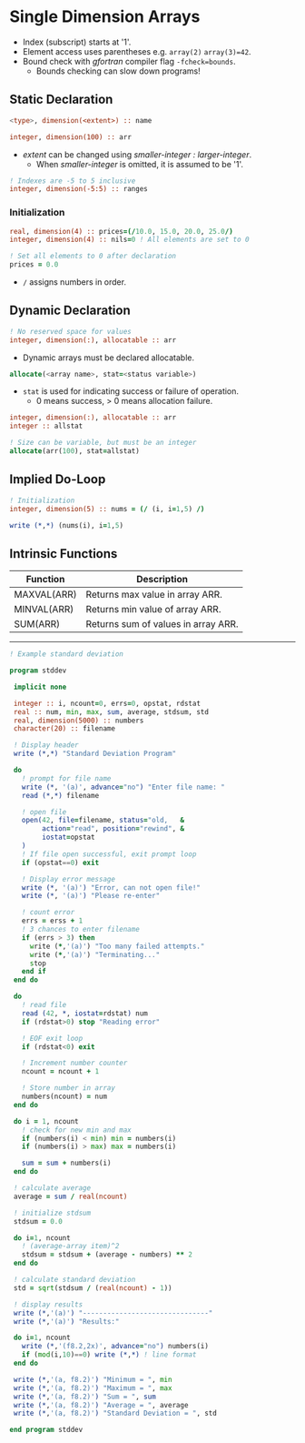 <!--
  Author: NE- https://github.com/NE-
  Date: 2022 September 05
  Purpose: General Fortran (95/2003/2008) Single Dimension Arrays Notes.
-->

# Single Dimension Arrays
- Index (subscript) starts at '1'.
- Element access uses parentheses e.g. `array(2)` `array(3)=42`.
- Bound check with *gfortran* compiler flag `-fcheck=bounds`.
  - Bounds checking can slow down programs!

## Static Declaration
```fortran
<type>, dimension(<extent>) :: name

integer, dimension(100) :: arr
```
- *extent* can be changed using *smaller-integer : larger-integer*.
  - When *smaller-integer* is omitted, it is assumed to be '1'.
```fortran
! Indexes are -5 to 5 inclusive
integer, dimension(-5:5) :: ranges
```
### Initialization
```fortran
real, dimension(4) :: prices=(/10.0, 15.0, 20.0, 25.0/)
integer, dimension(4) :: nils=0 ! All elements are set to 0

! Set all elements to 0 after declaration
prices = 0.0
```
- `/` assigns numbers in order.

## Dynamic Declaration
```fortran
! No reserved space for values
integer, dimension(:), allocatable :: arr
```
- Dynamic arrays must be declared allocatable.
```fortran
allocate(<array name>, stat=<status variable>)
```
- `stat` is used for indicating success or failure of operation.
  - 0 means success, > 0 means allocation failure.
```fortran
integer, dimension(:), allocatable :: arr
integer :: allstat

! Size can be variable, but must be an integer
allocate(arr(100), stat=allstat)
```

## Implied Do-Loop
```fortran
! Initialization
integer, dimension(5) :: nums = (/ (i, i=1,5) /)

write (*,*) (nums(i), i=1,5)
```
## Intrinsic Functions
 | Function | Description |
 | -------- | ----------- |
 | MAXVAL(ARR) | Returns max value in array ARR. |
 | MINVAL(ARR) | Returns min value of array ARR. |
 | SUM(ARR) | Returns sum of values in array ARR. |
 ---

 ```fortran
 ! Example standard deviation

 program stddev

  implicit none

  integer :: i, ncount=0, errs=0, opstat, rdstat
  real :: num, min, max, sum, average, stdsum, std
  real, dimension(5000) :: numbers
  character(20) :: filename

  ! Display header
  write (*,*) "Standard Deviation Program"

  do
    ! prompt for file name
    write (*, '(a)', advance="no") "Enter file name: "
    read (*,*) filename

    ! open file
    open(42, file=filename, status="old,   &
         action="read", position="rewind", &
         iostat=opstat
    )
    ! If file open successful, exit prompt loop
    if (opstat==0) exit

    ! Display error message
    write (*, '(a)') "Error, can not open file!"
    write (*, '(a)') "Please re-enter"

    ! count error
    errs = erss + 1
    ! 3 chances to enter filename
    if (errs > 3) then
      write (*,'(a)') "Too many failed attempts."
      write (*,'(a)') "Terminating..."
      stop
    end if
  end do

  do
    ! read file
    read (42, *, iostat=rdstat) num
    if (rdstat>0) stop "Reading error"

    ! EOF exit loop
    if (rdstat<0) exit

    ! Increment number counter
    ncount = ncount + 1

    ! Store number in array
    numbers(ncount) = num
  end do

  do i = 1, ncount
    ! check for new min and max
    if (numbers(i) < min) min = numbers(i)
    if (numbers(i) > max) max = numbers(i)

    sum = sum + numbers(i)
  end do

  ! calculate average
  average = sum / real(ncount)

  ! initialize stdsum
  stdsum = 0.0

  do i=1, ncount
    ! (average-array item)^2
    stdsum = stdsum + (average - numbers) ** 2
  end do

  ! calculate standard deviation
  std = sqrt(stdsum / (real(ncount) - 1))

  ! display results
  write (*,'(a)') "-------------------------------"
  write (*,'(a)') "Results:"

  do i=1, ncount
    write (*,'(f8.2,2x)', advance="no") numbers(i)
    if (mod(i,10)==0) write (*,*) ! line format
  end do

  write (*,'(a, f8.2)') "Minimum = ", min
  write (*,'(a, f8.2)') "Maximum = ", max
  write (*,'(a, f8.2)') "Sum = ", sum
  write (*,'(a, f8.2)') "Average = ", average
  write (*,'(a, f8.2)') "Standard Deviation = ", std

end program stddev
```
